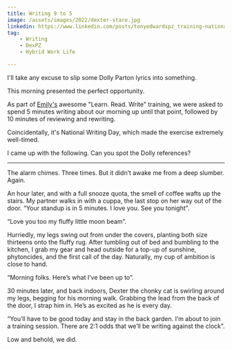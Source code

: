 ```yaml
---
title: Writing 9 to 5
image: /assets/images/2022/dexter-stare.jpg
linkedin: https://www.linkedin.com/posts/tonyedwardspz_training-nationalwritingday-activity-6945720729543839744-gXCK
tag:
    - Writing
    - DexPZ
    - Hybrid Work Life

---
```


I'll take any excuse to slip some Dolly Parton lyrics into something.

This morning presented the perfect opportunity.

As part of [Emily's](https://www.linkedin.com/in/emilyjayneking/) awesome "Learn. Read. Write" training, we were asked to spend 5 minutes writing about our morning up until that point, followed by 10 minutes of reviewing and rewriting.

Coincidentally, it's National Writing Day, which made the exercise extremely well-timed.

I came up with the following. Can you spot the Dolly references?

- - -

The alarm chimes. Three times. But it didn’t awake me from a deep slumber. Again.

An hour later, and with a full snooze quota, the smell of coffee wafts up the stairs. My partner walks in with a cuppa, the last stop on her way out of the door. “Your standup is in 5 minutes. I love you. See you tonight”.

“Love you too my fluffy little moon beam”.

Hurriedly, my legs swing out from under the covers, planting both size thirteens onto the fluffy rug. After tumbling out of bed and bumbling to the kitchen, I grab my gear and head outside for a top-up of sunshine, phytoncides, and the first call of the day. Naturally, my cup of ambition is close to hand.

“Morning folks. Here’s what I’ve been up to”.

30 minutes later, and back indoors, Dexter the chonky cat is swirling around my legs, begging for his morning walk. Grabbing the lead from the back of the door, I strap him in. He’s as excited as he is every day.

“You’ll have to be good today and stay in the back garden. I’m about to join a training session. There are 2:1 odds that we’ll be writing against the clock”.

Low and behold, we did.
